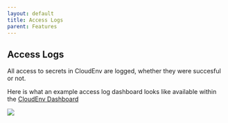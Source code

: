 ```yaml
---
layout: default
title: Access Logs
parent: Features
---
```


## Access Logs

All access to secrets in CloudEnv are logged, whether they were succesful or not.

Here is what an example access log dashboard looks like available within the [CloudEnv Dashboard](https://app.cloudenv.com/)

![](https://p30.f1.n0.cdn.getcloudapp.com/items/Z4u6yo1n/d3ca2097-5478-4d9b-9fcf-82d34ec3da49.jpg?v=4b7e4e459a235230b8daa5b48552604e)
